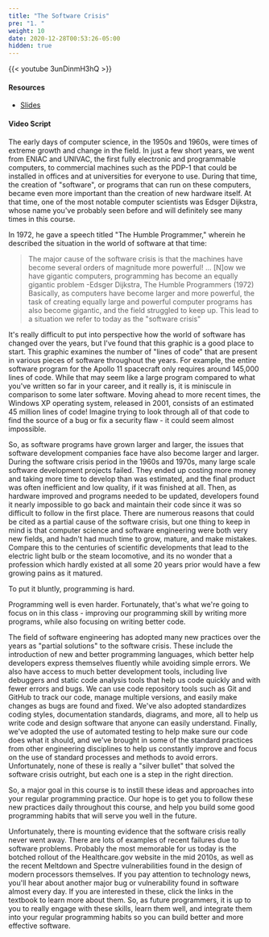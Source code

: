 ```yaml
---
title: "The Software Crisis"
pre: "1. "
weight: 10
date: 2020-12-28T00:53:26-05:00
hidden: true
---
```


{{< youtube 3unDinmH3hQ >}}

#### Resources

* <a href="slides" target="_blank">Slides</a>

#### Video Script

The early days of computer science, in the 1950s and 1960s, were times of extreme growth and change in the field. In just a few short years, we went from ENIAC and UNIVAC, the first fully electronic and programmable computers, to commercial machines such as the PDP-1 that could be installed in offices and at universities for everyone to use. During that time, the creation of "software", or programs that can run on these computers, became even more important than the creation of new hardware itself. At that time, one of the most notable computer scientists was Edsger Dijkstra, whose name you've probably seen before and will definitely see many times in this course. 

In 1972, he gave a speech titled "The Humble Programmer," wherein he described the situation in the world of software at that time:
> The major cause of the software crisis is that the machines have become several orders of magnitude more powerful! ... [N]ow we have gigantic computers, programming has become an equally gigantic problem -Edsger Dijkstra, The Humble Programmers (1972)
Basically, as computers have become larger and more powerful, the task of creating equally large and powerful computer programs has also become gigantic, and the field struggled to keep up. This lead to a situation we refer to today as the "software crisis"

It's really difficult to put into perspective how the world of software has changed over the years, but I've found that this graphic is a good place to start. This graphic examines the number of "lines of code" that are present in various pieces of software throughout the years. For example, the entire software program for the Apollo 11 spacecraft only requires around 145,000 lines of code. While that may seem like a large program compared to what you've written so far in your career, and it really is, it is miniscule in comparison to some later software. Moving ahead to more recent times, the Windows XP operating system, released in 2001, consists of an estimated 45 million lines of code! Imagine trying to look through all of that code to find the source of a bug or fix a security flaw - it could seem almost impossible.

So, as software programs have grown larger and larger, the issues that software development companies face have also become larger and larger. During the software crisis period in the 1960s and 1970s, many large scale software development projects failed. They ended up costing more money and taking more time to develop than was estimated, and the final product was often inefficient and low quality, if it was finished at all. Then, as hardware improved and programs needed to be updated, developers found it nearly impossible to go back and maintain their code since it was so difficult to follow in the first place. There are numerous reasons that could be cited as a partial cause of the software crisis, but one thing to keep in mind is that computer science and software engineering were both very new fields, and hadn't had much time to grow, mature, and make mistakes. Compare this to the centuries of scientific developments that lead to the electric light bulb or the steam locomotive, and its no wonder that a profession which hardly existed at all some 20 years prior would have a few growing pains as it matured.

To put it bluntly, programming is hard. 

Programming well is even harder. Fortunately, that's what we're going to focus on in this class - improving our programming skill by writing more programs, while also focusing on writing better code. 

The field of software engineering has adopted many new practices over the years as "partial solutions" to the software crisis. These include the introduction of new and better programming languages, which better help developers express themselves fluently while avoiding simple errors. We also have access to much better development tools, including live debuggers and static code analysis tools that help us code quickly and with fewer errors and bugs. We can use code repository tools such as Git and GitHub to track our code, manage multiple versions, and easily make changes as bugs are found and fixed. We've also adopted standardizes coding styles, documentation standards, diagrams, and more, all to help us write code and design software that anyone can easily understand. Finally, we've adopted the use of automated testing to help make sure our code does what it should, and we've brought in some of the standard practices from other engineering disciplines to help us constantly improve and focus on the use of standard processes and methods to avoid errors. Unfortunately, none of these is really a "silver bullet" that solved the software crisis outright, but each one is a step in the right direction.

So, a major goal in this course is to instill these ideas and approaches into your regular programming practice. Our hope is to get you to follow these new practices daily throughout this course, and help you build some good programming habits that will serve you well in the future.

Unfortunately, there is mounting evidence that the software crisis really never went away. There are lots of examples of recent failures due to software problems. Probably the most memorable for us today is the botched rollout of the Healthcare.gov website in the mid 2010s, as well as the recent Meltdown and Spectre vulnerabilities found in the design of modern processors themselves. If you pay attention to technology news, you'll hear about another major bug or vulnerability found in software almost every day. If you are interested in these, click the links in the textbook to learn more about them. So, as future programmers, it is up to you to really engage with these skills, learn them well, and integrate them into your regular programming habits so you can build better and more effective software. 